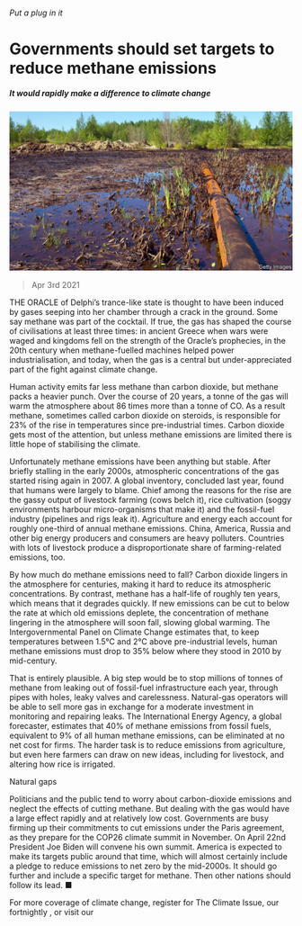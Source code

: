 ###### Put a plug in it

# Governments should set targets to reduce methane emissions 

##### It would rapidly make a difference to climate change 

![image](images/20210403_ldp502.jpg) 

> Apr 3rd 2021 

THE ORACLE of Delphi’s trance-like state is thought to have been induced by gases seeping into her chamber through a crack in the ground. Some say methane was part of the cocktail. If true, the gas has shaped the course of civilisations at least three times: in ancient Greece when wars were waged and kingdoms fell on the strength of the Oracle’s prophecies, in the 20th century when methane-fuelled machines helped power industrialisation, and today, when the gas is a central but under-appreciated part of the fight against climate change.

Human activity emits far less methane than carbon dioxide, but methane packs a heavier punch. Over the course of 20 years, a tonne of the gas will warm the atmosphere about 86 times more than a tonne of CO. As a result methane, sometimes called carbon dioxide on steroids, is responsible for 23% of the rise in temperatures since pre-industrial times. Carbon dioxide gets most of the attention, but unless methane emissions are limited there is little hope of stabilising the climate.


Unfortunately methane emissions have been anything but stable. After briefly stalling in the early 2000s, atmospheric concentrations of the gas started rising again in 2007. A global inventory, concluded last year, found that humans were largely to blame. Chief among the reasons for the rise are the gassy output of livestock farming (cows belch it), rice cultivation (soggy environments harbour micro-organisms that make it) and the fossil-fuel industry (pipelines and rigs leak it). Agriculture and energy each account for roughly one-third of annual methane emissions. China, America, Russia and other big energy producers and consumers are heavy polluters. Countries with lots of livestock produce a disproportionate share of farming-related emissions, too.

By how much do methane emissions need to fall? Carbon dioxide lingers in the atmosphere for centuries, making it hard to reduce its atmospheric concentrations. By contrast, methane has a half-life of roughly ten years, which means that it degrades quickly. If new emissions can be cut to below the rate at which old emissions deplete, the concentration of methane lingering in the atmosphere will soon fall, slowing global warming. The Intergovernmental Panel on Climate Change estimates that, to keep temperatures between 1.5°C and 2°C above pre-industrial levels, human methane emissions must drop to 35% below where they stood in 2010 by mid-century.

That is entirely plausible. A big step would be to stop millions of tonnes of methane from leaking out of fossil-fuel infrastructure each year, through pipes with holes, leaky valves and carelessness. Natural-gas operators will be able to sell more gas in exchange for a moderate investment in monitoring and repairing leaks. The International Energy Agency, a global forecaster, estimates that 40% of methane emissions from fossil fuels, equivalent to 9% of all human methane emissions, can be eliminated at no net cost for firms. The harder task is to reduce emissions from agriculture, but even here farmers can draw on new ideas, including  for livestock, and altering how rice is irrigated.

Natural gaps

Politicians and the public tend to worry about carbon-dioxide emissions and neglect the effects of cutting methane. But dealing with the gas would have a large effect rapidly and at relatively low cost. Governments are busy firming up their commitments to cut emissions under the Paris agreement, as they prepare for the COP26 climate summit in November. On April 22nd President Joe Biden will convene his own summit. America is expected to make its targets public around that time, which will almost certainly include a pledge to reduce emissions to net zero by the mid-2000s. It should go further and include a specific target for methane. Then other nations should follow its lead. ■

For more coverage of climate change, register for The Climate Issue, our fortnightly , or visit our 

